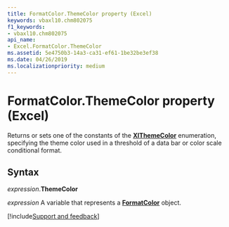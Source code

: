 ```yaml
---
title: FormatColor.ThemeColor property (Excel)
keywords: vbaxl10.chm802075
f1_keywords:
- vbaxl10.chm802075
api_name:
- Excel.FormatColor.ThemeColor
ms.assetid: 5e4750b3-14a3-ca31-ef61-1be32be3ef38
ms.date: 04/26/2019
ms.localizationpriority: medium
---
```



# FormatColor.ThemeColor property (Excel)

Returns or sets one of the constants of the **[XlThemeColor](Excel.XlThemeColor.md)** enumeration, specifying the theme color used in a threshold of a data bar or color scale conditional format.


## Syntax

_expression_.**ThemeColor**

_expression_ A variable that represents a **[FormatColor](Excel.FormatColor.md)** object.




[!include[Support and feedback](~/includes/feedback-boilerplate.md)]